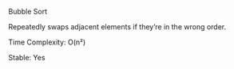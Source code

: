 Bubble Sort

Repeatedly swaps adjacent elements if they’re in the wrong order.

Time Complexity: O(n²)

Stable: Yes
